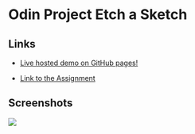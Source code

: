 # Odin Project Etch a Sketch
## Links
- [Live hosted demo on GitHub pages!](https://amukayoung.github.io/Etch-a-Sketch/)

- [Link to the Assignment](https://www.theodinproject.com/lessons/foundations-etch-a-sketch)

## Screenshots

![](./images/Screen1.png)

